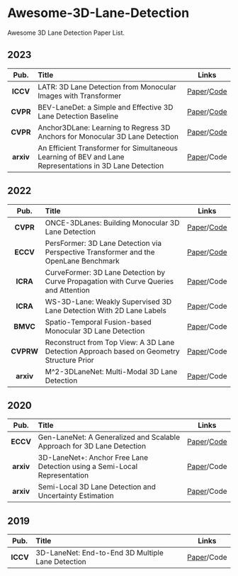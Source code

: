 # Awesome-3D-Lane-Detection
Awesome 3D Lane Detection Paper List.

## 2023       
 **Pub.** | **Title** | **Links** 
 :-: | :-  | :-: 
 **ICCV** | LATR: 3D Lane Detection from Monocular Images with Transformer | [Paper](https://arxiv.org/pdf/2308.04583.pdf)/[Code](https://github.com/JMoonr/LATR)
 **CVPR** | BEV-LaneDet: a Simple and Effective 3D Lane Detection Baseline | [Paper](https://arxiv.org/pdf/2210.06006.pdf)/[Code](https://github.com/gigo-team/bev_lane_det)
 **CVPR** | Anchor3DLane: Learning to Regress 3D Anchors for Monocular 3D Lane Detection | [Paper](https://arxiv.org/abs/2301.02371)/[Code](https://github.com/tusen-ai/Anchor3DLane)
 **arxiv** | An Efficient Transformer for Simultaneous Learning of BEV and Lane Representations in 3D Lane Detection | [Paper](https://arxiv.org/pdf/2306.04927.pdf)/Code
## 2022       
 **Pub.** | **Title** | **Links** 
 :-: | :-  | :-: 
 **CVPR** | ONCE-3DLanes: Building Monocular 3D Lane Detection | [Paper](https://openaccess.thecvf.com/content/CVPR2022/papers/Yan_ONCE-3DLanes_Building_Monocular_3D_Lane_Detection_CVPR_2022_paper.pdf)/[Code](https://github.com/once-3dlanes/once_3dlanes_benchmark)
 **ECCV** | PersFormer: 3D Lane Detection via Perspective Transformer and the OpenLane Benchmark | [Paper](https://www.ecva.net/papers/eccv_2022/papers_ECCV/papers/136980539.pdf)/[Code](https://github.com/OpenPerceptionX/PersFormer_3DLane)
 **ICRA** | CurveFormer: 3D Lane Detection by Curve Propagation with Curve Queries and Attention | [Paper](https://openaccess.thecvf.com/content_ICCV_2019/papers/Garnett_3D-LaneNet_End-to-End_3D_Multiple_Lane_Detection_ICCV_2019_paper.pdf)/Code
 **ICRA** | WS-3D-Lane: Weakly Supervised 3D Lane Detection With 2D Lane Labels | [Paper](https://arxiv.org/pdf/2209.11523.pdf)/Code
 **BMVC** | Spatio-Temporal Fusion-based Monocular 3D Lane Detection | [Paper](https://bmvc2022.mpi-inf.mpg.de/0314.pdf)/Code
 **CVPRW** | Reconstruct from Top View: A 3D Lane Detection Approach based on Geometry Structure Prior | [Paper](https://openaccess.thecvf.com/content/CVPR2022W/WAD/papers/Li_Reconstruct_From_Top_View_A_3D_Lane_Detection_Approach_Based_CVPRW_2022_paper.pdf)/Code
 **arxiv** | M^2-3DLaneNet: Multi-Modal 3D Lane Detection | [Paper](https://arxiv.org/pdf/2209.05996.pdf)/Code


## 2020       
 **Pub.** | **Title** | **Links** 
 :-: | :-  | :-: 
 **ECCV** | Gen-LaneNet: A Generalized and Scalable Approach for 3D Lane Detection | [Paper](https://www.ecva.net/papers/eccv_2020/papers_ECCV/papers/123660664.pdf)/[Code](https://github.com/yuliangguo/Pytorch_Generalized_3D_Lane_Detection)
 **arxiv** | 3D-LaneNet+: Anchor Free Lane Detection using a Semi-Local Representation | [Paper](https://arxiv.org/pdf/2011.01535.pdf)/Code
 **arxiv** | Semi-Local 3D Lane Detection and Uncertainty Estimation | [Paper](https://arxiv.org/pdf/2003.05257.pdf)/Code

## 2019       
 **Pub.** | **Title** | **Links** 
 :-: | :-  | :-: 
 **ICCV** | 3D-LaneNet: End-to-End 3D Multiple Lane Detection | [Paper](https://openaccess.thecvf.com/content_ICCV_2019/papers/Garnett_3D-LaneNet_End-to-End_3D_Multiple_Lane_Detection_ICCV_2019_paper.pdf)/Code


